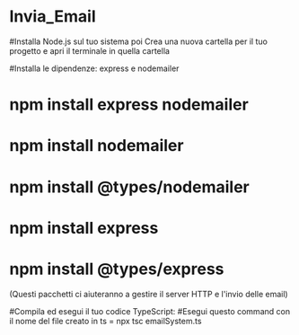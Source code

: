 # Invia_Email

#Installa  Node.js  sul tuo sistema poi Crea una nuova cartella per il tuo progetto e apri il terminale in quella cartella

#Installa le dipendenze: express e nodemailer
# npm install express nodemailer
# npm install nodemailer
# npm install @types/nodemailer
# npm install express
# npm install @types/express

(Questi pacchetti ci aiuteranno a gestire il server HTTP e l'invio delle email)

#Compila ed esegui il tuo codice TypeScript:
#Esegui questo command con il nome del file creato in ts = npx tsc emailSystem.ts


